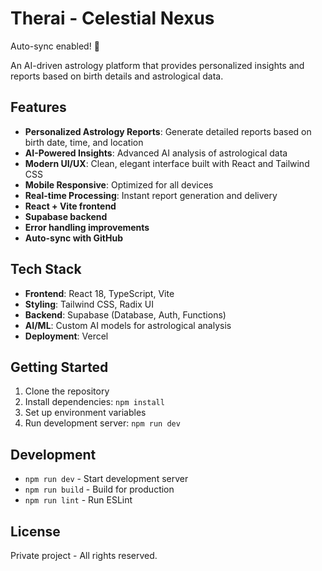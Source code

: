 # Therai - Celestial Nexus

Auto-sync enabled! 🚀

An AI-driven astrology platform that provides personalized insights and reports based on birth details and astrological data.

## Features

- **Personalized Astrology Reports**: Generate detailed reports based on birth date, time, and location
- **AI-Powered Insights**: Advanced AI analysis of astrological data
- **Modern UI/UX**: Clean, elegant interface built with React and Tailwind CSS
- **Mobile Responsive**: Optimized for all devices
- **Real-time Processing**: Instant report generation and delivery
- **React + Vite frontend**
- **Supabase backend**
- **Error handling improvements**
- **Auto-sync with GitHub**

## Tech Stack

- **Frontend**: React 18, TypeScript, Vite
- **Styling**: Tailwind CSS, Radix UI
- **Backend**: Supabase (Database, Auth, Functions)
- **AI/ML**: Custom AI models for astrological analysis
- **Deployment**: Vercel

## Getting Started

1. Clone the repository
2. Install dependencies: `npm install`
3. Set up environment variables
4. Run development server: `npm run dev`

## Development

- `npm run dev` - Start development server
- `npm run build` - Build for production
- `npm run lint` - Run ESLint

## License

Private project - All rights reserved.
